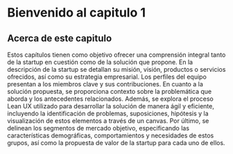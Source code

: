 # Bienvenido al capitulo 1

## Acerca de este capitulo

Estos capítulos tienen como objetivo ofrecer una comprensión integral tanto de la startup en cuestión como de la solución que propone. En la descripción de la startup se detallan su misión, visión, productos o servicios ofrecidos, así como su estrategia empresarial. Los perfiles del equipo presentan a los miembros clave y sus contribuciones. En cuanto a la solución propuesta, se proporciona contexto sobre la problemática que aborda y los antecedentes relacionados. Además, se explora el proceso Lean UX utilizado para desarrollar la solución de manera ágil y eficiente, incluyendo la identificación de problemas, suposiciones, hipótesis y la visualización de estos elementos a través de un canvas. Por último, se delinean los segmentos de mercado objetivo, especificando las características demográficas, comportamientos y necesidades de estos grupos, así como la propuesta de valor de la startup para cada uno de ellos.
